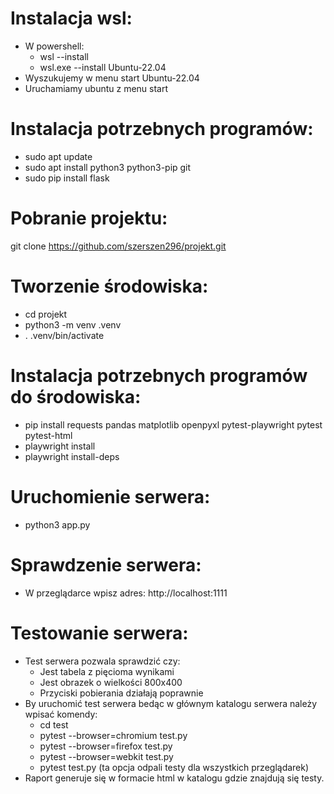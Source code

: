 # Instalacja wsl:
* W powershell:
  - wsl --install
  - wsl.exe --install Ubuntu-22.04
* Wyszukujemy w menu start Ubuntu-22.04
* Uruchamiamy ubuntu z menu start
# Instalacja potrzebnych programów:
* sudo apt update
* sudo apt install python3 python3-pip git
* sudo pip install flask
# Pobranie projektu:
git clone https://github.com/szerszen296/projekt.git
# Tworzenie środowiska:
* cd projekt
* python3 -m venv .venv
* . .venv/bin/activate
# Instalacja potrzebnych programów do środowiska:
* pip install requests pandas matplotlib openpyxl pytest-playwright pytest pytest-html
* playwright install
* playwright install-deps
# Uruchomienie serwera:
* python3 app.py
# Sprawdzenie serwera:
* W przeglądarce wpisz adres: http://localhost:1111
# Testowanie serwera:
* Test serwera pozwala sprawdzić czy:
  - Jest tabela z pięcioma wynikami
  - Jest obrazek o wielkości 800x400
  - Przyciski pobierania działają poprawnie
* By uruchomić test serwera bedąc w głównym katalogu serwera należy wpisać komendy:
  - cd test
  - pytest --browser=chromium test.py
  - pytest --browser=firefox test.py
  - pytest --browser=webkit test.py
  - pytest test.py (ta opcja odpali testy dla wszystkich przeglądarek)
* Raport generuje się w formacie html w katalogu gdzie znajdują się testy.
 
